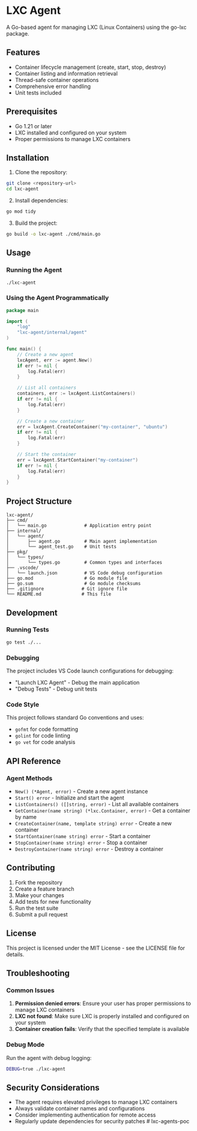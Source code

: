 # LXC Agent

A Go-based agent for managing LXC (Linux Containers) using the go-lxc package.

## Features

- Container lifecycle management (create, start, stop, destroy)
- Container listing and information retrieval
- Thread-safe container operations
- Comprehensive error handling
- Unit tests included

## Prerequisites

- Go 1.21 or later
- LXC installed and configured on your system
- Proper permissions to manage LXC containers

## Installation

1. Clone the repository:
```bash
git clone <repository-url>
cd lxc-agent
```

2. Install dependencies:
```bash
go mod tidy
```

3. Build the project:
```bash
go build -o lxc-agent ./cmd/main.go
```

## Usage

### Running the Agent

```bash
./lxc-agent
```

### Using the Agent Programmatically

```go
package main

import (
    "log"
    "lxc-agent/internal/agent"
)

func main() {
    // Create a new agent
    lxcAgent, err := agent.New()
    if err != nil {
        log.Fatal(err)
    }

    // List all containers
    containers, err := lxcAgent.ListContainers()
    if err != nil {
        log.Fatal(err)
    }

    // Create a new container
    err = lxcAgent.CreateContainer("my-container", "ubuntu")
    if err != nil {
        log.Fatal(err)
    }

    // Start the container
    err = lxcAgent.StartContainer("my-container")
    if err != nil {
        log.Fatal(err)
    }
}
```

## Project Structure

```
lxc-agent/
├── cmd/
│   └── main.go              # Application entry point
├── internal/
│   └── agent/
│       ├── agent.go         # Main agent implementation
│       └── agent_test.go    # Unit tests
├── pkg/
│   └── types/
│       └── types.go         # Common types and interfaces
├── .vscode/
│   └── launch.json          # VS Code debug configuration
├── go.mod                   # Go module file
├── go.sum                   # Go module checksums
├── .gitignore              # Git ignore file
└── README.md               # This file
```

## Development

### Running Tests

```bash
go test ./...
```

### Debugging

The project includes VS Code launch configurations for debugging:
- "Launch LXC Agent" - Debug the main application
- "Debug Tests" - Debug unit tests

### Code Style

This project follows standard Go conventions and uses:
- `gofmt` for code formatting
- `golint` for code linting
- `go vet` for code analysis

## API Reference

### Agent Methods

- `New() (*Agent, error)` - Create a new agent instance
- `Start() error` - Initialize and start the agent
- `ListContainers() ([]string, error)` - List all available containers
- `GetContainer(name string) (*lxc.Container, error)` - Get a container by name
- `CreateContainer(name, template string) error` - Create a new container
- `StartContainer(name string) error` - Start a container
- `StopContainer(name string) error` - Stop a container
- `DestroyContainer(name string) error` - Destroy a container

## Contributing

1. Fork the repository
2. Create a feature branch
3. Make your changes
4. Add tests for new functionality
5. Run the test suite
6. Submit a pull request

## License

This project is licensed under the MIT License - see the LICENSE file for details.

## Troubleshooting

### Common Issues

1. **Permission denied errors**: Ensure your user has proper permissions to manage LXC containers
2. **LXC not found**: Make sure LXC is properly installed and configured on your system
3. **Container creation fails**: Verify that the specified template is available

### Debug Mode

Run the agent with debug logging:
```bash
DEBUG=true ./lxc-agent
```

## Security Considerations

- The agent requires elevated privileges to manage LXC containers
- Always validate container names and configurations
- Consider implementing authentication for remote access
- Regularly update dependencies for security patches # lxc-agents-poc
